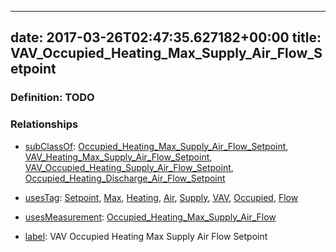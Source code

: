 
---
date: 2017-03-26T02:47:35.627182+00:00
title: VAV_Occupied_Heating_Max_Supply_Air_Flow_Setpoint
---
### Definition: TODO

### Relationships

* [subClassOf](http://www.w3.org/2000/01/rdf-schema#subClassOf): [Occupied_Heating_Max_Supply_Air_Flow_Setpoint](https://brickschema.org/schema/1.0/Brick#Occupied_Heating_Max_Supply_Air_Flow_Setpoint), [VAV_Heating_Max_Supply_Air_Flow_Setpoint](https://brickschema.org/schema/1.0/Brick#VAV_Heating_Max_Supply_Air_Flow_Setpoint), [VAV_Occupied_Heating_Supply_Air_Flow_Setpoint](https://brickschema.org/schema/1.0/Brick#VAV_Occupied_Heating_Supply_Air_Flow_Setpoint), [Occupied_Heating_Discharge_Air_Flow_Setpoint](https://brickschema.org/schema/1.0/Brick#Occupied_Heating_Discharge_Air_Flow_Setpoint)

* [usesTag](https://brickschema.org/schema/1.0/BrickFrame#usesTag): [Setpoint](https://brickschema.org/schema/1.0/BrickTag#Setpoint), [Max](https://brickschema.org/schema/1.0/BrickTag#Max), [Heating](https://brickschema.org/schema/1.0/BrickTag#Heating), [Air](https://brickschema.org/schema/1.0/BrickTag#Air), [Supply](https://brickschema.org/schema/1.0/BrickTag#Supply), [VAV](https://brickschema.org/schema/1.0/BrickTag#VAV), [Occupied](https://brickschema.org/schema/1.0/BrickTag#Occupied), [Flow](https://brickschema.org/schema/1.0/BrickTag#Flow)

* [usesMeasurement](https://brickschema.org/schema/1.0/BrickFrame#usesMeasurement): [Occupied_Heating_Max_Supply_Air_Flow](https://brickschema.org/schema/1.0/Brick#Occupied_Heating_Max_Supply_Air_Flow)

* [label](http://www.w3.org/2000/01/rdf-schema#label): VAV Occupied Heating Max Supply Air Flow Setpoint
